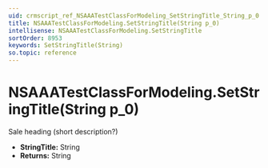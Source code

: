 ```yaml
---
uid: crmscript_ref_NSAAATestClassForModeling_SetStringTitle_String_p_0
title: NSAAATestClassForModeling.SetStringTitle(String p_0)
intellisense: NSAAATestClassForModeling.SetStringTitle
sortOrder: 8953
keywords: SetStringTitle(String)
so.topic: reference
---
```


# NSAAATestClassForModeling.SetStringTitle(String p_0)

Sale heading (short description?)

* **StringTitle:** String
* **Returns:** String

